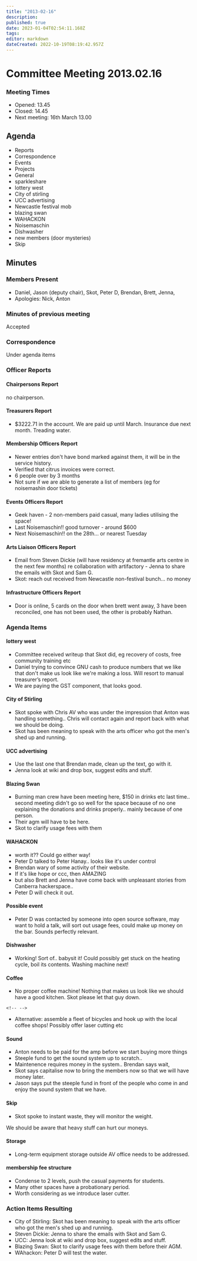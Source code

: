 ```yaml
---
title: "2013-02-16"
description: 
published: true
date: 2023-01-04T02:54:11.168Z
tags: 
editor: markdown
dateCreated: 2022-10-19T08:19:42.957Z
---
```


# Committee Meeting 2013.02.16

### Meeting Times

-   Opened: 13.45
-   Closed: 14.45
-   Next meeting: 16th March 13.00

## Agenda

-   Reports
-   Correspondence
-   Events
-   Projects
-   General
-   sparkleshare
-   lottery west
-   City of stirling
-   UCC advertising
-   Newcastle festival mob
-   blazing swan
-   WAHACKON
-   Noisemaschin
-   Dishwasher
-   new members (door mysteries)
-   Skip

## Minutes

### Members Present

-   Daniel, Jason (deputy chair), Skot, Peter D, Brendan, Brett, Jenna,
-   Apologies: Nick, Anton

### Minutes of previous meeting

Accepted

### Correspondence

Under agenda items

### Officer Reports

#### Chairpersons Report

no chairperson.

#### Treasurers Report

-   \$3222.71 in the account. We are paid up until March. Insurance due next month. Treading water.

#### Membership Officers Report

-   Newer entries don't have bond marked against them, it will be in the service history.
-   Verified that citrus invoices were correct.
-   6 people over by 3 months
-   Not sure if we are able to generate a list of members (eg for noisemashin door tickets)

#### Events Officers Report

-   Geek haven - 2 non-members paid casual, many ladies utilising the space!
-   Last Noisemaschin!! good turnover - around \$600
-   Next Noisemaschin!! on the 28th... or nearest Tuesday

#### Arts Liaison Officers Report

-   Email from Steven Dickie (will have residency at fremantle arts centre in the next few months) re collaboration with artifactory - Jenna to share the emails with Skot and Sam G.
-   Skot: reach out received from Newcastle non-festival bunch... no money

#### Infrastructure Officers Report

-   Door is online, 5 cards on the door when brett went away, 3 have been reconciled, one has not been used, the other is probably Nathan.

### Agenda Items

#### lottery west

-   Committee received writeup that Skot did, eg recovery of costs, free community training etc
-   Daniel trying to convince GNU cash to produce numbers that we like that don't make us look like we're making a loss. Will resort to manual treasurer’s report.
-   We are paying the GST component, that looks good.

#### City of Stirling

-   Skot spoke with Chris AV who was under the impression that Anton was handling something.. Chris will contact again and report back with what we should be doing.
-   Skot has been meaning to speak with the arts officer who got the men's shed up and running.

#### UCC advertising

-   Use the last one that Brendan made, clean up the text, go with it.
-   Jenna look at wiki and drop box, suggest edits and stuff.

#### Blazing Swan

-   Burning man crew have been meeting here, \$150 in drinks etc last time.. second meeting didn't go so well for the space because of no one explaining the donations and drinks properly.. mainly because of one person.
-   Their agm will have to be here.
-   Skot to clarify usage fees with them

#### WAHACKON

-   worth it?? Could go either way!
-   Peter D talked to Peter Hanay.. looks like it's under control
-   Brendan wary of some activity of their website.
-   If it's like hope or ccc, then AMAZING
-   but also Brett and Jenna have come back with unpleasant stories from Canberra hackerspace..
-   Peter D will check it out.

#### Possible event

-   Peter D was contacted by someone into open source software, may want to hold a talk, will sort out usage fees, could make up money on the bar. Sounds perfectly relevant.

#### Dishwasher

-   Working! Sort of.. babysit it! Could possibly get stuck on the heating cycle, boil its contents. Washing machine next!

#### Coffee

-   No proper coffee machine! Nothing that makes us look like we should have a good kitchen. Skot please let that guy down.

```{=html}
<!-- -->
```
-   Alternative: assemble a fleet of bicycles and hook up with the local coffee shops! Possibly offer laser cutting etc

#### Sound

-   Anton needs to be paid for the amp before we start buying more things
-   Steeple fund to get the sound system up to scratch..
-   Maintenence requires money in the system.. Brendan says wait,
-   Skot says capitalise now to bring the members now so that we will have money later.
-   Jason says put the steeple fund in front of the people who come in and enjoy the sound system that we have.

#### Skip

-   Skot spoke to instant waste, they will monitor the weight.

We should be aware that heavy stuff can hurt our moneys.

#### Storage

-   Long-term equipment storage outside AV office needs to be addressed.

#### membership fee structure

-   Condense to 2 levels, push the casual payments for students.
-   Many other spaces have a probationary period.
-   Worth considering as we introduce laser cutter.

### Action Items Resulting

-   City of Stirling: Skot has been meaning to speak with the arts officer who got the men's shed up and running.
-   Steven Dickie: Jenna to share the emails with Skot and Sam G.
-   UCC: Jenna look at wiki and drop box, suggest edits and stuff.
-   Blazing Swan: Skot to clarify usage fees with them before their AGM.
-   WAhackon: Peter D will test the water.
